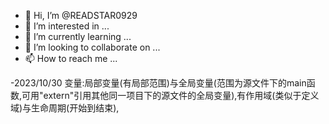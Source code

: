 - 👋 Hi, I’m @READSTAR0929
- 👀 I’m interested in ...
- 🌱 I’m currently learning ...
- 💞️ I’m looking to collaborate on ...
- 📫 How to reach me ...


-2023/10/30
  变量:局部变量(有局部范围)与全局变量(范围为源文件下的main函数,可用"extern"引用其他同一项目下的源文件的全局变量),有作用域(类似于定义域)与生命周期(开始到结束),
<!---
READSTAR0929/READSTAR0929 is a ✨ special ✨ repository because its `README.md` (this file) appears on your GitHub profile.
You can click the Preview link to take a look at your changes.
--->
